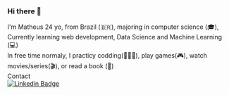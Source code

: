 ### Hi there 👋

I'm Matheus 24 yo, from Brazil (🇧🇷), majoring in computer science (🎓), Currently learning web development, Data Science and Machine Learning (💻) <br>
In free time normaly, I practicy codding(👨🏽‍💻), play games(🎮), watch movies/series(🎬), or read a book (📖) <br>
Contact<br>
[![Linkedin Badge](https://img.shields.io/badge/-LinkedIn-blue?style=flat-square&logo=Linkedin&logoColor=white&link=https://www.linkedin.com/in/matheus-goncalves-ribeiro-328aaa1b2/)]([https://www.linkedin.com/in/matheus-goncalves-ribeiro-328aaa1b2/](https://www.linkedin.com/in/matheus-gr/))
<!--
**Matheus-Gr/Matheus-Gr** is a ✨ _special_ ✨ repository because its `README.md` (this file) appears on your GitHub profile.

Here are some ideas to get you started:

- 🔭 I’m currently working on ...
- 🌱 I’m currently learning ...
- 👯 I’m looking to collaborate on ...
- 🤔 I’m looking for help with ...
- 💬 Ask me about ...
- 📫 How to reach me: ...
- 😄 Pronouns: ...
- ⚡ Fun fact: ...
-->
